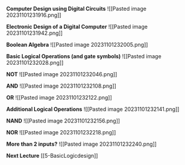 **Computer Design using Digital Circuits**
![[Pasted image 20231101231916.png]]

**Electronic Design of a Digital Computer**
![[Pasted image 20231101231942.png]]

**Boolean Algebra**
![[Pasted image 20231101232005.png]]

**Basic Logical Operations (and gate symbols)**
![[Pasted image 20231101232028.png]]

**NOT**
![[Pasted image 20231101232046.png]]

**AND**
![[Pasted image 20231101232108.png]]

**OR**
![[Pasted image 20231101232122.png]]

**Additional Logical Operations**
![[Pasted image 20231101232141.png]]

**NAND**
![[Pasted image 20231101232156.png]]

**NOR**
![[Pasted image 20231101232218.png]]

**More than 2 inputs?**
![[Pasted image 20231101232240.png]]

**Next Lecture**
[[5-BasicLogicdesign]]

